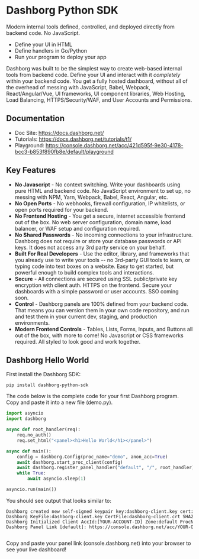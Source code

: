 # Dashborg Python SDK

Modern internal tools defined, controlled, and deployed directly from backend code.  No JavaScript.
* Define your UI in HTML
* Define handlers in Go/Python
* Run your program to deploy your app

Dashborg was built to be the simplest way to create web-based internal tools from backend code.  Define your UI and interact with it *completely* within your backend code.  You get a fully hosted dashboard, without all of the overhead of messing with JavaScript, Babel, Webpack, React/Angular/Vue, UI frameworks, UI component libraries, Web Hosting, Load Balancing, HTTPS/Security/WAF, and User Accounts and Permissions.

## Documentation

* Doc Site: https://docs.dashborg.net/
* Tutorials: https://docs.dashborg.net/tutorials/t1/
* Playground: https://console.dashborg.net/acc/421d595f-9e30-4178-bcc3-b853f890fb8e/default/playground

## Key Features

* **No Javascript** - No context switching.  Write your dashboards using pure HTML and backend code.  No JavaScript environment to set up, no messing with NPM, Yarn, Webpack, Babel, React, Angular, etc.
* **No Open Ports** - No webhooks, firewall configuration, IP whitelists, or open ports required for your backend.
* **No Frontend Hosting** - You get a secure, internet accessible frontend out of the box.  No web server configuration, domain name, load balancer, or WAF setup and configuration required.
* **No Shared Passwords** - No incoming connections to your infrastructure.  Dashborg does not require or store your database passwords or API keys.  It does not access any 3rd party service on your behalf.
* **Built For Real Developers** - Use the editor, library, and frameworks that you already use to write your tools -- no 3rd-party GUI tools to learn, or typing code into text boxes on a website.  Easy to get started, but powerful enough to build complex tools and interactions.
* **Secure** - All connections are secured using SSL public/private key encryption with client auth.  HTTPS on the frontend.  Secure your dashboards with a simple password or user accounts.  SSO coming soon.
* **Control** - Dashborg panels are 100% defined from your backend code.  That means you can version them in your own code repository, and run and test them in your current dev, staging, and production environments.
* **Modern Frontend Controls** - Tables, Lists, Forms, Inputs, and Buttons all out of the box, with more to come!  No Javascript or CSS frameworks required.  All styled to look good and work together.

## Dashborg Hello World

First install the Dashborg SDK:

```
pip install dashborg-python-sdk
```

The code below is the complete code for your first Dashborg program.  Copy and paste it into a new file (demo.py).

```Python {linenos=table}
import asyncio
import dashborg

async def root_handler(req):
    req.no_auth()
    req.set_html("<panel><h1>Hello World</h1></panel>")

async def main():
    config = dashborg.Config(proc_name="demo", anon_acc=True)
    await dashborg.start_proc_client(config)
    await dashborg.register_panel_handler("default", "/", root_handler)
    while True:
        await asyncio.sleep(1)

asyncio.run(main())
```

You should see output that looks similar to:

<pre style="font-size:12px; line-height: normal; overflow-x: scroll;">
Dashborg created new self-signed keypair key:dashborg-client.key cert:dashborg-client.crt for new accountid:[YOUR-ACCOUNT-ID]
Dashborg KeyFile:dashborg-client.key CertFile:dashborg-client.crt SHA256:[YOUR-KEY-FINGERPRINT]
Dashborg Initialized Client AccId:[YOUR-ACCOUNT-ID] Zone:default ProcName:demo ProcRunId:4f4e8364-5d39-495f-8c9e-1009741b1b47
Dashborg Panel Link [default]: https://console.dashborg.net/acc/YOUR-OWN-PRIVATE-LINK

</pre>

Copy and paste your panel link (console.dashborg.net) into your browser to see your live dashboard!



